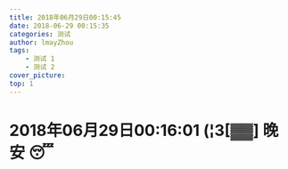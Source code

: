 ```yaml
---
title: 2018年06月29日00:15:45
date: 2018-06-29 00:15:35
categories: 测试
author: lmayZhou
tags:
    - 测试 1
    - 测试 2
cover_picture: 
top: 1
---
```

# **2018年06月29日00:16:01** (¦3[▓▓] 晚安 😴